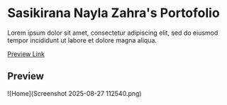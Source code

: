 # Sasikirana Nayla Zahra's Portofolio
Lorem ipsum dolor sit amet, consectetur adipiscing elit, sed do eiusmod tempor incididunt ut labore et dolore magna aliqua.

[Preview Link]([https://github.com/sasikiranana/personal-portofolio-website.git])

## Preview

![Home](Screenshot 2025-08-27 112540.png)
